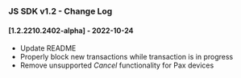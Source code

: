 
<head>
    <title>JS SDK v1.2 - Change Log</title>
</head>

### JS SDK v1.2 - Change Log

#### [1.2.2210.2402-alpha] - 2022-10-24
- Update README
- Properly block new transactions while transaction is in progress
- Remove unsupported _Cancel_ functionality for Pax devices
